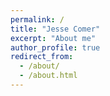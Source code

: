 ```yaml
---
permalink: /
title: "Jesse Comer"
excerpt: "About me"
author_profile: true
redirect_from: 
  - /about/
  - /about.html
---
```


